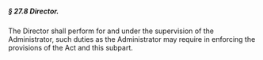 ##### § 27.8 Director. #####

The Director shall perform for and under the supervision of the Administrator, such duties as the Administrator may require in enforcing the provisions of the Act and this subpart.